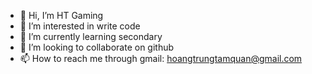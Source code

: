- 👋 Hi, I’m HT Gaming
- 👀 I’m interested in write code 
- 🌱 I’m currently learning secondary
- 💞️ I’m looking to collaborate on github
- 📫 How to reach me through gmail: hoangtrungtamquan@gmail.com

<!---
nguyenhoangtrung2112007/nguyenhoangtrung2112007 is a ✨ special ✨ repository because its `README.md` (this file) appears on your GitHub profile.
You can click the Preview link to take a look at your changes.
--->
